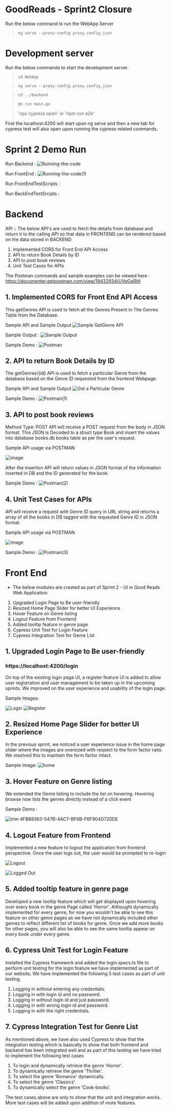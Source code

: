 # GoodReads - Sprint2 Closure

Run the below command to run the WebApp Server
>`ng serve --proxy-config proxy.config.json`

# Development server
Run the below commands to start the development server.
> `cd WebApp`

> `ng serve --proxy-config proxy.config.json`

> `cd ../backend`

> `go run main.go `

> 'npx cypress open' or 'npm run e2e'

First the localhost:4200 will start upon ng serve and then a new tab for cypress test will also open upon running the cypress related commands.

# Sprint 2 Demo Run

Run Backend :
![Running-the-code](https://user-images.githubusercontent.com/97717233/152629613-ff8847d5-6d0e-4dfb-ae27-daa01fbb36d6.gif)

Run FrontEnd :
![Running-the-code(1)](https://user-images.githubusercontent.com/97717233/152629631-86175819-b4a1-435c-b726-158fa617fcfd.gif)

Run FrontEndTestScripts :


Run BackEndTestSrcipts :


# Backend
API :: 
The below API's are used to fetch the details from database and return it to the calling API so that data in FRONTEND can be rendered based on the data stored in BACKEND
1. Implemented CORS for Front End API Access
2. API to return Book Details by ID
3. API to post book reviews
4. Unit Test Cases for APIs


The Postman commands and sample examples can be viewed here : https://documenter.getpostman.com/view/19432934/UVeGqRHi  

## 1. Implemented CORS for Front End API Access

This getGenres API is used to fetch all the Genres Present in The Genres Table from the Database.

Sample API and Sample Output
![Sample GetGenre API](https://github.com/Bhuvana102/Good-Reads/blob/main/Wiki-Images/localhost-GetGenre.png)

Sample Output :
![Sample Output](https://github.com/Bhuvana102/Good-Reads/blob/main/Wiki-Images/GetGenerate-Sample-Response.png)

Sample Demo :
![Postman](https://user-images.githubusercontent.com/97717233/152629582-80d900f1-09ca-439f-8458-c7ebf065b1ed.gif)


## 2. API to return Book Details by ID
The getGenres/{id} API is used to fetch a particular Genre from the database based on the Genre ID requested from the frontend Webpage.

Sample API and Sample Output
![Get a Particular Genre](https://github.com/Bhuvana102/Good-Reads/blob/main/Wiki-Images/GetParticularGenre.png)

Sample Demo :
![Postman(1)](https://user-images.githubusercontent.com/97717233/152629591-0bdd823a-0f59-4bee-a344-6579229771b8.gif)


## 3. API to post book reviews

Method Type: POST
API will receive a POST request from the body in JSON format. This JSON is Decoded to a struct type Book and insert the values into database books.db books table as per the user's request.

Sample API usage via POSTMAN

![image](https://user-images.githubusercontent.com/61014960/152491281-6dc95cd0-635e-4994-87f8-e0f8d6e4a651.png)

After the insertion API will return values in JSON format of the information inserted in DB and the ID generated for the book.

Sample Demo :
![Postman(2)](https://user-images.githubusercontent.com/97717233/152629596-b53a92a1-f9fe-413b-a7f7-c8f774fc28db.gif)


## 4. Unit Test Cases for APIs

API will receive a request with Genre ID query in URL string and returns a array of all the books in DB tagged with the requested Genre ID in JSON format.

Sample API usage via POSTMAN

![image](https://user-images.githubusercontent.com/61014960/152610415-8d048b20-9943-4b76-a936-439fdee46489.png)

Sample Demo :
![Postman(3)](https://user-images.githubusercontent.com/97717233/152629602-5134250b-97cc-4688-8752-a18f63b72759.gif)




# Front End

- The below modules are created as part of Sprint 2 - UI in Good Reads Web Application
1. Upgraded Login Page to Be user-friendly
2. Resized Home Page Slider for better UI Experience
3. Hover Feature on Genre listing
4. Logout Feature from Frontend
5. Added tooltip feature in genre page
6. Cypress Unit Test for Login Feature
7. Cypress Integration Test for Genre LIst 
 
## 1. Upgraded Login Page to Be user-friendly
###  https://localhost:4200/login

On top of the existing login page UI, a register feature UI is added to allow user registration and user management to be taken up in the upcoming sprints. We improved on the user experience and usability of the login page. 

Sample Images:

![Login](https://user-images.githubusercontent.com/92141914/156864595-97b3f14e-43c7-4b88-a94c-5834bbd2d66c.png)
![Register](https://user-images.githubusercontent.com/92141914/156864599-b485e0e3-c51b-418e-9b52-087335ccdbc1.png)


## 2. Resized Home Page Slider for better UI Experience

In the previous sprint, we noticed a user experience issue in the home page slider where the images are oversized with respect to the form factor ratio. We resolved this to maintain the form factor intact.

Sample Image:
![home](https://user-images.githubusercontent.com/92141914/156864663-48193b77-e99f-4001-9074-36d043222354.png)


## 3. Hover Feature on Genre listing

We extended the Genre listing to include the list on hovering. Hovering browse now lists the genres directly instead of a click event

Sample Demo :

![trim 4FB88363-547B-4AC7-BF6B-F6F904D720DE](https://user-images.githubusercontent.com/92141914/156863955-22b9c166-e0a1-49d3-a0e5-1ba08d41eb4a.GIF)

## 4. Logout Feature from Frontend

Implemented a new feature to logout the application from frontend perspective. Once the user logs out, the user would be prompted to re-login

![Logout](https://user-images.githubusercontent.com/41356950/156865076-c0a2a5e4-c78f-4e80-96d4-51648906a841.png)


![Logged Out](https://user-images.githubusercontent.com/41356950/156865079-cf44a97f-8a39-41f3-a7d2-fd2fa134ae76.png)


## 5. Added tooltip feature in genre page

Developed a new tooltip feature which will get displayed upon hovering over every book in the genre Page called 'Horror'. Althought dynamically implemented for 
every genre, for now you wouldn't be able to see this feature on other genre pages as we have not dynamically included other genres to reflect different list of 
books for genre. Once we add more books for other pages, you will also be able to see the same tooltip appear on every book under every genre.



## 6. Cypress Unit Test for Login Feature

Installed the Cypress framework and added the login.specs.ts file to perform unit testing for the login feature we have implemented as part of our website.
We have implemented the following 5 test cases as part of unit testing.
1) Logging in without entering any credentials.
2) Logging in with login id and no password.
3) Logging in without login id and just password.
4) Logging in with wrong login id and password.
5) Logging in with the right credentials.



## 7. Cypress Integration Test for Genre List

As mentioned above, we have also used Cypress to show that the integration testing which is basically to show that both frontend and backend has been integrated
well and as part of this testing we have tried to implement the following test cases
1) To login and dynamically retrieve the genre 'Horror'.
2) To dynamically retrieve the genre 'Thriller'.
3) To select the genre 'Romance' dynamically.
4) To select the genre 'Classics'.
5) To dynamically select the genre 'Cook-books'.

The test cases above are only to show that the unit and integration works. More test cases will be added upon addition of more features.



